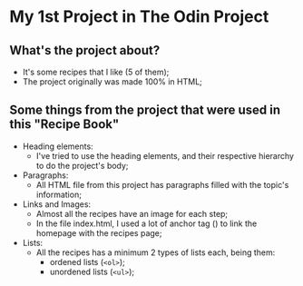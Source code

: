 # My 1st Project in The Odin Project

## What's the project about?
- It's some recipes that I like (5 of them);
- The project originally was made 100% in HTML;

## Some things from the project that were used in this "Recipe Book"
- Heading elements:
   -  I've tried to use the heading elements, and their respective hierarchy to do the project's body;
- Paragraphs:
    - All HTML file from this project has paragraphs filled with the topic's information;
- Links and Images:
  - Almost all the recipes have an image for each step;
  - In the file index.html, I used a lot of anchor tag (<a>) to link the homepage with the recipes page;
- Lists:
  - All the recipes has a minimum 2 types of lists each, being them:
      - ordened lists (`<ol>`);
      - unordened lists (`<ul>`);